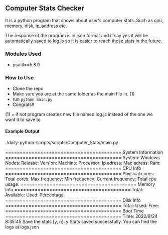 ## Computer Stats Checker

It is a python program that shows about user's computer stats. Such as cpu, memory, disk, ip_address etc.

The response of the program is in json format and if say yes it will be automatically saved to log.js so it is easier to reach those stats in the future.

### Modules Used

- psutil==5.8.0

### How to Use

* Clone the repo
* Make sure you are at the same folder as the main file in. (1)
* run `python main.py`
* Congrats!!


(1) = if not program creates new file named log.js instead of the one we want it to save to


#### Example Output

./daily-python-scripts/scripts/Computer_Stats/main.py

======================================== System Information ========================================
System: Windows
Nodes:
Release:
Version:
Machine:
Processor:
Ip adress:
Mac adress:
Ram:
======================================== CPU Info ========================================
Physical cores:
Total cores:
Max frequency:
Min frequency:
Current frequency:
Total cpu usage:
======================================== Memory Info ========================================
Total:
Available:
Used:
Percentage:
======================================== Disk Info ========================================
Total:
Used:
Free:
======================================== Boot Time ========================================
Time: 2022/9/24 8:35:45
Save the stats [y, n]: y
Stats saved successfully. You can find the logs at logs.json
